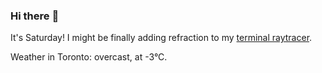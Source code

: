 ### Hi there :wave:

It's Saturday! I might be finally adding refraction to my [terminal raytracer](https://github.com/bewuethr/bash-raytracer).

Weather in Toronto: overcast, at -3°C.
